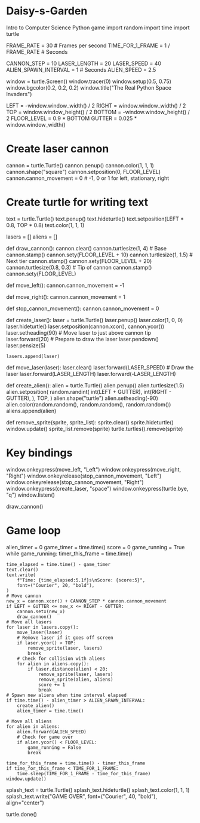 # Daisy-s-Garden
Intro to Computer Science Python game 
import random
import time
import turtle

FRAME_RATE = 30  # Frames per second
TIME_FOR_1_FRAME = 1 / FRAME_RATE  # Seconds

CANNON_STEP = 10
LASER_LENGTH = 20
LASER_SPEED = 40
ALIEN_SPAWN_INTERVAL = 1 # Seconds
ALIEN_SPEED = 2.5

window = turtle.Screen()
window.tracer(0)
window.setup(0.5, 0.75)
window.bgcolor(0.2, 0.2, 0.2)
window.title("The Real Python Space Invaders")

LEFT = -window.window_width() / 2
RIGHT = window.window_width() / 2
TOP = window.window_height() / 2
BOTTOM = -window.window_height() / 2
FLOOR_LEVEL = 0.9 * BOTTOM
GUTTER = 0.025 * window.window_width()

# Create laser cannon
cannon = turtle.Turtle()
cannon.penup()
cannon.color(1, 1, 1)
cannon.shape("square")
cannon.setposition(0, FLOOR_LEVEL)
cannon.cannon_movement = 0  # -1, 0 or 1 for left, stationary, right

# Create turtle for writing text
text = turtle.Turtle()
text.penup()
text.hideturtle()
text.setposition(LEFT * 0.8, TOP * 0.8)
text.color(1, 1, 1)

lasers = []
aliens = []

def draw_cannon():
    cannon.clear()
    cannon.turtlesize(1, 4)  # Base
    cannon.stamp()
    cannon.sety(FLOOR_LEVEL + 10)
    cannon.turtlesize(1, 1.5)  # Next tier
    cannon.stamp()
    cannon.sety(FLOOR_LEVEL + 20)
    cannon.turtlesize(0.8, 0.3)  # Tip of cannon
    cannon.stamp()
    cannon.sety(FLOOR_LEVEL)

def move_left():
    cannon.cannon_movement = -1

def move_right():
    cannon.cannon_movement = 1

def stop_cannon_movement():
    cannon.cannon_movement = 0

def create_laser():
    laser = turtle.Turtle()
    laser.penup()
    laser.color(1, 0, 0)
    laser.hideturtle()
    laser.setposition(cannon.xcor(), cannon.ycor())
    laser.setheading(90)
    # Move laser to just above cannon tip
    laser.forward(20)
    # Prepare to draw the laser
    laser.pendown()
    laser.pensize(5)

    lasers.append(laser)

def move_laser(laser):
    laser.clear()
    laser.forward(LASER_SPEED)
    # Draw the laser
    laser.forward(LASER_LENGTH)
    laser.forward(-LASER_LENGTH)

def create_alien():
    alien = turtle.Turtle()
    alien.penup()
    alien.turtlesize(1.5)
    alien.setposition(
        random.randint(
            int(LEFT + GUTTER),
            int(RIGHT - GUTTER),
        ),
        TOP,
    )
    alien.shape("turtle")
    alien.setheading(-90)
    alien.color(random.random(), random.random(), random.random())
    aliens.append(alien)

def remove_sprite(sprite, sprite_list):
    sprite.clear()
    sprite.hideturtle()
    window.update()
    sprite_list.remove(sprite)
    turtle.turtles().remove(sprite)

# Key bindings
window.onkeypress(move_left, "Left")
window.onkeypress(move_right, "Right")
window.onkeyrelease(stop_cannon_movement, "Left")
window.onkeyrelease(stop_cannon_movement, "Right")
window.onkeypress(create_laser, "space")
window.onkeypress(turtle.bye, "q")
window.listen()

draw_cannon()

# Game loop
alien_timer = 0
game_timer = time.time()
score = 0
game_running = True
while game_running:
    timer_this_frame = time.time()

    time_elapsed = time.time() - game_timer
    text.clear()
    text.write(
        f"Time: {time_elapsed:5.1f}s\nScore: {score:5}",
        font=("Courier", 20, "bold"),
    )
    # Move cannon
    new_x = cannon.xcor() + CANNON_STEP * cannon.cannon_movement
    if LEFT + GUTTER <= new_x <= RIGHT - GUTTER:
        cannon.setx(new_x)
        draw_cannon()
    # Move all lasers
    for laser in lasers.copy():
        move_laser(laser)
        # Remove laser if it goes off screen
        if laser.ycor() > TOP:
            remove_sprite(laser, lasers)
            break
        # Check for collision with aliens
        for alien in aliens.copy():
            if laser.distance(alien) < 20:
                remove_sprite(laser, lasers)
                remove_sprite(alien, aliens)
                score += 1
                break
    # Spawn new aliens when time interval elapsed
    if time.time() - alien_timer > ALIEN_SPAWN_INTERVAL:
        create_alien()
        alien_timer = time.time()

    # Move all aliens
    for alien in aliens:
        alien.forward(ALIEN_SPEED)
        # Check for game over
        if alien.ycor() < FLOOR_LEVEL:
            game_running = False
            break

    time_for_this_frame = time.time() - timer_this_frame
    if time_for_this_frame < TIME_FOR_1_FRAME:
        time.sleep(TIME_FOR_1_FRAME - time_for_this_frame)
    window.update()

splash_text = turtle.Turtle()
splash_text.hideturtle()
splash_text.color(1, 1, 1)
splash_text.write("GAME OVER", font=("Courier", 40, "bold"), align="center")

turtle.done()
